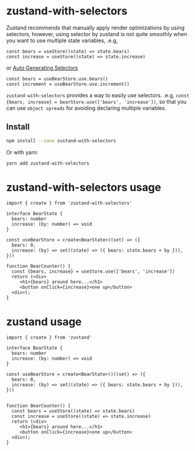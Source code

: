# zustand-with-selectors

Zustand recommends that manually apply render optimizations by using selectors, however, using selector by zustand is not quite smoothly when you want to use multiple state variables, .e.g,

```
const bears = useStore((state) => state.bears)
const increase = useStore((state) => state.increase)
```

or [Auto Generating Selectors](https://docs.pmnd.rs/zustand/guides/auto-generating-selectors)
```
const bears = useBearStore.use.bears()
const increment = useBearStore.use.increment()
```

`zustand-with-selectors` provides a way to easily use selectors. .e.g, `const {bears, increase} = bearStore.use(['bears', 'increase'])`, so that you can use `object spreads` for avoiding declaring multiple variables.

## Install

```bash
npm install --save zustand-with-selectors
```

Or with yarn:

```bash
yarn add zustand-with-selectors
```


# zustand-with-selectors usage

```
import { create } from 'zustand-with-selectors'

interface BearState {
  bears: number
  increase: (by: number) => void
}

const useBearStore = create<BearState>((set) => ({
  bears: 0,
  increase: (by) => set((state) => ({ bears: state.bears + by })),
}))

function BearCounter() {
  const {bears, increase} = useStore.use(['bears', 'increase'])
  return (<div>
     <h1>{bears} around here...</h1>
     <button onClick={increase}>one up</button>
  <div>);
}
```

# zustand usage

```
import { create } from 'zustand'

interface BearState {
  bears: number
  increase: (by: number) => void
}

const useBearStore = create<BearState>()((set) => ({
  bears: 0,
  increase: (by) => set((state) => ({ bears: state.bears + by })),
}))


function BearCounter() {
  const bears = useStore((state) => state.bears)
  const increase = useStore((state) => state.increase)
  return (<div>
     <h1>{bears} around here...</h1>
     <button onClick={increase}>one up</button>
  <div>);
}
```


[](https://docs.pmnd.rs/zustand/guides/auto-generating-selectors)